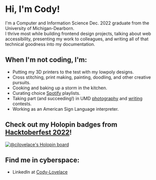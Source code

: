 # Hi, I'm Cody! 

I'm a Computer and Information Science Dec. 2022 graduate from the University of Michigan-Dearborn.<br>
I thrive most while building frontend design projects, talking about web accessibility, presenting my work to colleagues, and writing all of that technical goodness into my documentation.

## When I'm not coding, I'm:
- Putting my 3D printers to the test with my lowpoly designs.
- Cross stitching, print making, painting, doodling, and other creative pursuits.
- Cooking and baking up a storm in the kitchen.
- Curating choice <a href="https://open.spotify.com/user/12178010763">Spotify</a> playlists.
- Taking part (and succeeding!) in UMD <a href="https://sites.google.com/umich.edu/art-in-a-time-of-pandemic/1st-prize/art?authuser=0">photography</a> and <a href="https://umdearborn.edu/casl/departments/language-culture-and-arts/composition-and-rhetoric/writing-awards?gclid=Cj0KCQjwqoibBhDUARIsAH2OpWitjbzNEeqbX3yDkuqo49N606whI-af0_MPpCX9yF0w6o9RL2fcfMsaAiUsEALw_wcB">writing</a> contests.
- Working as an American Sign Language interpreter.

## Check out my Holopin badges from <a href="https://hacktoberfest.com/about/">Hacktoberfest 2022</a>!
[![@cjlovelace's Holopin board](https://holopin.me/cjlovelace)](https://holopin.io/@cjlovelace)

## Find me in cyberspace:
- LinkedIn at <a href="https://www.linkedin.com/in/cody-lovelace/">Cody-Lovelace</a>
